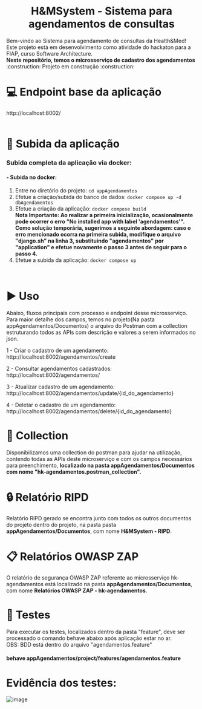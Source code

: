 <h1 align="center"> H&MSystem - Sistema para agendamentos de consultas </h1>
Bem-vindo ao Sistema para agendamento de consultas da Health&Med! Este projeto está em desenvolvimento como atividade do hackaton para a FIAP, curso Software Architecture.	
<br/>
<b>Neste repositório, temos o microsserviço de cadastro dos agendamentos</b>
<br/>
:construction: Projeto em construção :construction:
<br/>

# :computer: Endpoint base da aplicação
http://localhost:8002/
<br/>
<br/>

# :hammer: Subida da aplicação
### Subida completa da aplicação via docker:

#### - Subida no docker:
1. Entre no diretório do projeto: `cd appAgendamentos`
2. Efetue a criação/subida do banco de dados: `docker compose up -d dbAgendamentos`
3. Efetue a criação da aplicação: `docker compose build`                                                                                                                                                                                                                                                     
      <b>Nota Importante:
      Ao realizar a primeira inicialização, ocasionalmente pode ocorrer o erro "No installed app with label 'agendamentos'". Como solução temporária, sugerimos a seguinte abordagem: caso o erro mencionado ocorra na primeira subida, modifique o arquivo "django.sh" na linha       3, substituindo "agendamentos" por "application" e efetue novamente o passo 3 antes de seguir para o passo 4.</b>
4. Efetue a subida da aplicação: `docker compose up`
<br/>
  
# :arrow_forward: Uso 
Abaixo, fluxos principais com processo e endpoint desse microsserviço. Para maior detalhe dos campos, temos no projeto(Na pasta appAgendamentos/Documentos) o arquivo do Postman com a collection estruturando todos as APIs com descrição e valores a serem informados no json.

1 - Criar o cadastro de um agendamento: http://localhost:8002/agendamentos/create

2 - Consultar agendamentos cadastrados: http://localhost:8002/agendamentos/

3 - Atualizar cadastro de um agendamento: http://localhost:8002/agendamentos/update/{id_do_agendamento}

4 - Deletar o cadastro de um agendamento: http://localhost:8002/agendamentos/delete/{id_do_agendamento}

# :page_with_curl: Collection
Disponibilizamos uma collection do postman para ajudar na utilização, contendo todas as APIs deste microserviço e com os campos necessários para preenchimento, <b>localizado na pasta appAgendamentos/Documentos com nome "hk-agendamentos.postman_collection".</b>

# :lock: Relatório RIPD
Relatório RIPD gerado se encontra junto com todos os outros documentos do projeto dentro do projeto, na pasta pasta **appAgendamentos/Documentos**, com nome **H&MSystem - RIPD**.

# :clipboard: Relatórios OWASP ZAP
O relatório de segurança OWASP ZAP referente ao microsserviço hk-agendamentos está localizado na pasta **appAgendamentos/Documentos**, com nome **Relatórios OWASP ZAP - hk-agendamentos**.

# :test_tube: Testes
Para executar os testes, localizados dentro da pasta "feature", deve ser processado o comando behave abaixo após aplicação estar no ar.
<br/>
OBS: BDD está dentro do arquivo "agendamentos.feature"

#### behave appAgendamentos/project/features/agendamentos.feature

# Evidência dos testes:

![image](https://github.com/user-attachments/assets/85c90aa3-7444-4bac-b8cd-d8fbe3ad4b78)

